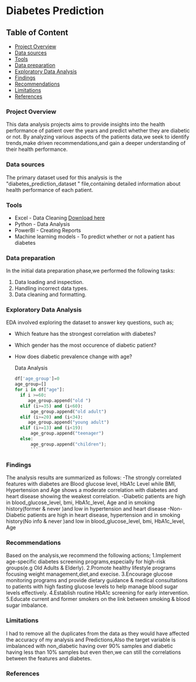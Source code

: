 # Diabetes Prediction

## Table of Content

- [Project Overview](#project-overview)
- [Data sources](#data-sources)
- [Tools](#tools)
- [Data preparation](#data-preparation)
- [Exploratory Data Analysis](#exploratory-data-analysis)
- [Findings](#findings)
- [Recommendations](#recommendations)
- [Limitations](#limitations)
- [References](#references)

### Project Overview

This data analysis projects aims to provide insights into the health performance of patient over the years and predict whether they are diabetic or not. By analyzing various aspects of the patients data,we seek to identify trends,make driven recommendations,and gain a deeper understanding of their health performance.

### Data sources

The primary dataset used for this analysis is the "diabetes_prediction_dataset " file,containing detailed information about health performance of each patient.

### Tools 

- Excel - Data Cleaning [Download here](https://microsoft.com)
- Python - Data Analysis
- PowerBI - Creating Reports
- Machine learning models - To predict whether or not a patient has diabetes

### Data preparation

In the initial data preparation phase,we performed the following tasks:
1. Data loading and inspection.
2. Handling incorrect data types.
3. Data cleaning and formatting.

### Exploratory Data Analysis

EDA involved exploring the dataset to answer key questions, such as;

- Which feature has the strongest correlation with diabetes?
- Which gender has the most occurence of diabetic patient?
- How does diabetic prevalence change with age?

  Data Analysis

  ```Python
  df['age_group']=0
  age_group=[]
  for i in df["age"]:
    if i >=60:
       age_group.append("old ")
    elif (i>=35) and (i<60):
        age_group.append("old adult")
    elif (i>=20) and (i<34):
       age_group.append("young adult")
    elif (i>=13) and (i<19):
        age_group.append("teenager")
    else:
        age_group.append("children");
        ```
###  Findings

The analysis results are summarized as follows:
-The strongly correlated features with diabetes are Blood glucose level, HbA1c Level while BMI, Hypertension and Age shows a moderate correlation with diabetes and heart disease showing the weakest correlation.
-Diabetic patients are high in blood_glucose_level, bmi, HbA1c_level, Age and in smoking history(former & never )and low in hypertension and heart disease
-Non-Diabetic patients are high in heart disease, hypertension and in smoking history(No info & never )and low in blood_glucose_level, bmi, HbA1c_level, Age

### Recommendations
Based on the analysis,we recommend the following actions;
1.Implement age-specific diabetes screening programs,especially for high-risk groups(e.g Old Adults & Elderly).
2.Promote healthy lifestyle programs focusing weight management,diet,and execise.
3.Encourage glucose monitoring programs and provide dietary guidance & medical consultations to patients with high fasting glucose levels to help manage blood sugar levels effectively.
4.Establish routine HbA1c screening for early intervention.
5.Educate current and former smokers on the link between smoking & blood sugar imbalance.

### Limitations
I had to remove all the duplicates from the data as they would have affected the accuracy of my analysis and Predictions,Also the target variable is imbalanced with non_diabetic having over 90% samples and diabetic having less than 10% samples but even then,we can still the correlations between the features and diabetes.

###  References

